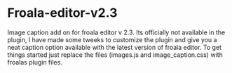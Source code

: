 # Froala-editor-v2.3
Image caption add on for froala editor v 2.3. Its officially not available in the plugin, I have made some tweeks to customize the plugin and give you a neat caption option available with the latest version of froala editor. To get things started just replace the files (images.js and image_caption.css) with froalas plugin files.
